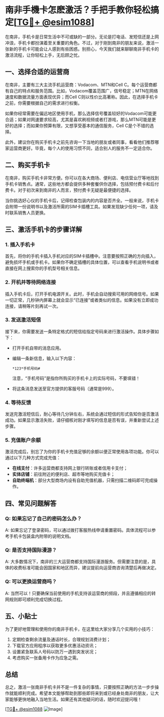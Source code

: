# 南非手機卡怎麽激活？手把手教你轻松搞定[[TG💪+ @esim1088](https://t.me/s/esim1088)]

在南非，手机卡是日常生活中不可或缺的一部分。无论是打电话、发短信还是上网冲浪，手机卡都扮演着至关重要的角色。不过，对于刚到南非的朋友来说，激活一张新的手机卡可能会让人感到有些困惑。别担心，今天我们就来聊聊南非手机卡的激活流程，让你轻松上手，无后顾之忧。

## 一、选择合适的运营商

在南非，主要有三大主流手机运营商：Vodacom、MTN和Cell C。每个运营商都有自己的特点和服务范围。比如，Vodacom覆盖范围广，信号稳定；MTN在网络速度和数据流量方面表现优异；而Cell C则以性价比高著称。因此，在选择手机卡之前，你需要根据自己的需求进行权衡。

如果你经常需要在偏远地区使用手机，那么选择信号覆盖较好的Vodacom可能更合适；如果对网速要求较高，尤其是喜欢刷视频或者打游戏，那么MTN可能是更好的选择；而如果你预算有限，又想享受基本的通信服务，Cell C是个不错的选择。

此外，建议你在购买手机卡之前先咨询一下当地的朋友或者同事，看看他们推荐哪家运营商更好。毕竟，每个人的使用习惯不同，适合别人的服务不一定适合你。

## 二、购买手机卡

在南非，购买手机卡非常方便。你可以在各大商场、便利店、电信营业厅等地找到手机卡销售点。通常，这些地方都会提供多种套餐供你选择，包括预付费卡和后付费卡。对于初次来到南非的人而言，预付费卡无疑是最便捷的选择。

当你挑选好心仪的手机卡后，记得检查包装内的内容是否齐全。一般来说，手机卡会附带一份说明书以及激活所需的SIM卡插槽工具。如果发现缺少任何一项，请及时联系销售人员更换。

## 三、激活手机卡的步骤详解

### 1. 插入手机卡

首先，将你的手机卡插入手机对应的SIM卡插槽中。注意要按照正确的方向插入，避免损坏手机或手机卡。如果你不确定插槽的具体位置，可以查看手机说明书或者直接在网上搜索你的手机型号相关信息。

### 2. 开机并等待网络连接

插入手机卡后，打开手机电源开关。此时，手机会自动搜索可用的网络信号。如果一切正常，几秒钟内屏幕上就会显示“已连接”或者类似的信息。如果没有立即成功连接，请稍等片刻再试一次。

### 3. 发送激活短信

接下来，你需要发送一条特定格式的短信给指定号码来进行激活操作。具体步骤如下：

- 打开手机自带的消息应用。
- 编辑一条新信息，输入以下内容：
  
  ```
  *123*手机号码#
  ```

  注意，“手机号码”是指你所购买的手机卡上的实际号码，不要填错！

- 将这条消息发送至官方提供的客服号码（通常是999）。

### 4. 等待反馈

发送完激活短信后，耐心等待几分钟左右，系统会通过短信的形式告知你是否激活成功。如果显示激活失败，请仔细核对刚才填写的信息是否有误，并重新尝试上述步骤。

### 5. 充值账户余额

激活完成后，别忘了为你的手机卡充值足够的余额以便正常使用各项功能。你可以通过以下几种方式完成充值：

- **在线支付**：许多运营商都支持网上银行转账或者信用卡支付；
- **实体店铺**：前往附近的便利店、超市等地购买充值卡；
- **自助终端机**：部分大型商场内设有自助充值机器，只需扫描二维码即可完成操作。

## 四、常见问题解答

### Q: 如果忘记了自己的密码怎么办？

A: 如果忘记了登录密码，可以通过拨打客服热线申请重置密码。具体流程可以参考手机卡包装盒内附带的说明文档。

### Q: 是否支持国际漫游？

A: 大多数情况下，南非的三大运营商都支持国际漫游服务。但需要注意的是，具体的收费标准可能会因国家和地区而异，建议提前向运营商咨询清楚后再做决定。

### Q: 可以更换运营商吗？

A: 当然可以！只要确保当前使用的手机支持该运营商的频段，并且遵循相应的转网规则即可顺利完成切换过程。

## 五、小贴士

为了更好地管理和使用你的南非手机卡，在这里给大家分享几个实用的小技巧：

1. 定期检查剩余流量及通话时长，合理规划消费计划；
2. 下载官方应用程序以获取更多优惠活动资讯；
3. 设置紧急联系人号码以防万一遇到突发状况；
4. 考虑购买一张备用卡作为应急之需。

## 总结

总之，激活一张南非手机卡并不是一件复杂的事情，只要按照正确的方法一步步操作就能顺利完成。希望本文能够帮助到那些即将来到或已经身处南非的朋友，让大家能够更快地融入当地生活。如果还有其他疑问的话，随时欢迎提问哦！

[[TG💪+ @esim1088](https://t.me/s/esim1088) ![Image](https://i.postimg.cc/4NQfJmqS/Snipaste-2025-05-13-00-14-12.png)]